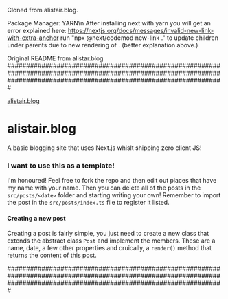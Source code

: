 Cloned from alistair.blog. 

Package Manager: YARN\n
After installing next with yarn you will get an error explained here: https://nextjs.org/docs/messages/invalid-new-link-with-extra-anchor
run "npx @next/codemod new-link ." to update <a> children under <Link> parents due to new rendering of <Link>. (better explanation above.)



Original README from alistar.blog
#########################################################################################################################################################################

[alistair.blog](https://alistair.blog)

# alistair.blog

A basic blogging site that uses Next.js whislt shipping zero client JS!

### I want to use this as a template!

I'm honoured! Feel free to fork the repo and then edit out places that have my name with your name. Then you can delete all of the posts in the `src/posts/<date>` folder and starting writing your own! Remember to import the post in the `src/posts/index.ts` file to register it listed.

#### Creating a new post

Creating a post is fairly simple, you just need to create a new class that extends the abstract class `Post` and implement the members. These are a name, date, a few other properties and cruically, a `render()` method that returns the content of this post.



#########################################################################################################################################################################
